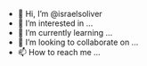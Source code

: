 - 👋 Hi, I’m @israelsoliver
- 👀 I’m interested in ...
- 🌱 I’m currently learning ...
- 💞️ I’m looking to collaborate on ...
- 📫 How to reach me ...

<!---
israelsoliver/israelsoliver is a ✨ special ✨ repository because its `README.md` (this file) appears on your GitHub profile.
You can click the Preview link to take a look at your changes.
--->
